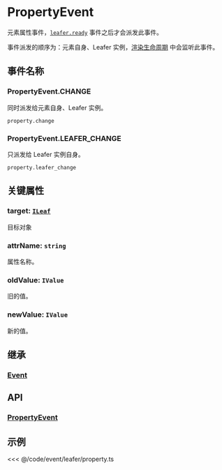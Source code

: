 # PropertyEvent

元素属性事件，[`leafer.ready`](./Leafer.md) 事件之后才会派发此事件。

事件派发的顺序为：元素自身、Leafer 实例，[渲染生命周期](/guide/life/render.md) 中会监听此事件。

## 事件名称

### PropertyEvent.CHANGE

同时派发给元素自身、Leafer 实例。

`property.change`

### PropertyEvent.LEAFER_CHANGE

只派发给 Leafer 实例自身。

`property.leafer_change`

## 关键属性

### target: [`ILeaf`](/api/interfaces/ILeaf.md)

目标对象

### attrName: `string`

属性名称。

### oldValue: `IValue`

旧的值。

### newValue: `IValue`

新的值。

## 继承

### [Event](./Event.md)

## API

### [PropertyEvent](/api/classes/PropertyEvent.md)

## 示例

<<< @/code/event/leafer/property.ts
